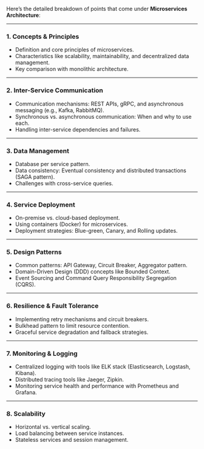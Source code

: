 Here’s the detailed breakdown of points that come under **Microservices Architecture**:

---

### **1. Concepts & Principles**
   - Definition and core principles of microservices.
   - Characteristics like scalability, maintainability, and decentralized data management.
   - Key comparison with monolithic architecture.

---

### **2. Inter-Service Communication**
   - Communication mechanisms: REST APIs, gRPC, and asynchronous messaging (e.g., Kafka, RabbitMQ).
   - Synchronous vs. asynchronous communication: When and why to use each.
   - Handling inter-service dependencies and failures.

---

### **3. Data Management**
   - Database per service pattern.
   - Data consistency: Eventual consistency and distributed transactions (SAGA pattern).
   - Challenges with cross-service queries.

---

### **4. Service Deployment**
   - On-premise vs. cloud-based deployment.
   - Using containers (Docker) for microservices.
   - Deployment strategies: Blue-green, Canary, and Rolling updates.

---

### **5. Design Patterns**
   - Common patterns: API Gateway, Circuit Breaker, Aggregator pattern.
   - Domain-Driven Design (DDD) concepts like Bounded Context.
   - Event Sourcing and Command Query Responsibility Segregation (CQRS).

---

### **6. Resilience & Fault Tolerance**
   - Implementing retry mechanisms and circuit breakers.
   - Bulkhead pattern to limit resource contention.
   - Graceful service degradation and fallback strategies.

---

### **7. Monitoring & Logging**
   - Centralized logging with tools like ELK stack (Elasticsearch, Logstash, Kibana).
   - Distributed tracing tools like Jaeger, Zipkin.
   - Monitoring service health and performance with Prometheus and Grafana.

---

### **8. Scalability**
   - Horizontal vs. vertical scaling.
   - Load balancing between service instances.
   - Stateless services and session management.
